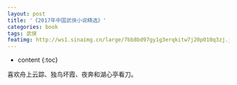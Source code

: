 ```yaml
---
layout: post
title: '《2017年中国武侠小说精选》'
categories: book
tags: 武侠
featimg: http://ws1.sinaimg.cn/large/7bb8bd97gy1g3erqkitw7j20p010q3zj.jpg
---
```


* content
{:toc}

喜欢舟上云踪、独鸟坏霞、夜奔和湖心亭看刀。